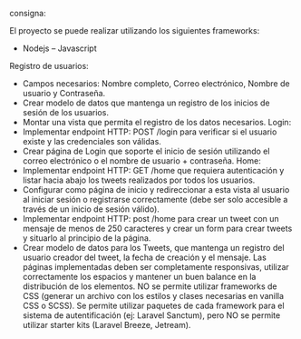 consigna:

El proyecto se puede realizar utilizando los siguientes frameworks:
- Nodejs – Javascript

Registro de usuarios:
- Campos necesarios: Nombre completo, Correo electrónico, Nombre de usuario y
Contraseña.
- Crear modelo de datos que mantenga un registro de los inicios de sesión de los
usuarios.
- Montar una vista que permita el registro de los datos necesarios.
Login:
- Implementar endpoint HTTP: POST /login para verificar si el usuario existe y las
credenciales son válidas.
- Crear página de Login que soporte el inicio de sesión utilizando el correo
electrónico o el nombre de usuario + contraseña.
Home:
- Implementar endpoint HTTP: GET /home que requiera autenticación y listar hacia
abajo los tweets realizados por todos los usuarios.
- Configurar como página de inicio y redireccionar a esta vista al usuario al iniciar
sesión o registrarse correctamente (debe ser solo accesible a través de un inicio
de sesión válido).
- Implementar endpoint HTTP: post /home para crear un tweet con un mensaje de
menos de 250 caracteres y crear un form para crear tweets y situarlo al principio
de la página.
- Crear modelo de datos para los Tweets, que mantenga un registro del usuario
creador del tweet, la fecha de creación y el mensaje.
Las páginas implementadas deben ser completamente responsivas, utilizar correctamente
los espacios y mantener un buen balance en la distribución de los elementos. NO se
permite utilizar frameworks de CSS (generar un archivo con los estilos y clases
necesarias en vanilla CSS o SCSS).
Se permite utilizar paquetes de cada framework para el sistema de autentificación (ej:
Laravel Sanctum), pero NO se permite utilizar starter kits (Laravel Breeze, Jetream).
